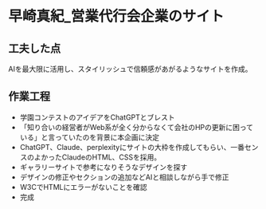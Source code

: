 # 早崎真紀_営業代行会企業のサイト

## 工夫した点
AIを最大限に活用し、スタイリッシュで信頼感があがるようなサイトを作成。

## 作業工程
- 学園コンテストのアイデアをChatGPTとブレスト
- 「知り合いの経営者がWeb系が全く分からなくて会社のHPの更新に困っている」と言っていたのを背景に本企画に決定
- ChatGPT、Claude、perplexityにサイトの大枠を作成してもらい、一番センスのよかったClaudeのHTML、CSSを採用。
- ギャラリーサイトで参考になりそうなデザインを探す
- デザインの修正やセクションの追加などAIと相談しながら手で修正
- W3CでHTMLにエラーがないことを確認
- 完成
